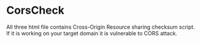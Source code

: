 # CorsCheck

All three html file contains Cross-Origin Resource sharing checksum script. If it is working on your target domain it is vulnerable to CORS attack.
